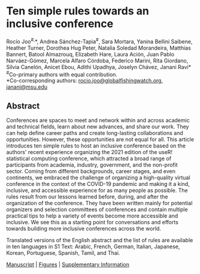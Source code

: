 # Ten simple rules towards an inclusive conference
Rocío Joo<sup>#,</sup>\*, Andrea Sánchez-Tapia<sup>#</sup>, Sara Mortara, Yanina Bellini Saibene, Heather Turner, Dorothea Hug Peter, Natalia Soledad Morandeira, Matthias Bannert, Batool Almazrouq, Elizabeth Hare, Laura Ación, Juan Pablo Narváez-Gómez, Marcela Alfaro Córdoba, Federico Marini, Rita Giordano, Silvia Canelón, Anicet Ebou, Adithi Upadhya, Joselyn Chávez, Janani Ravi* <br>
<sup>#</sup>Co-primary authors with equal contribution. <br>
*Co-corresponding authors: rocio.joo@globalfishingwatch.org, janani@msu.edu

## Abstract

Conferences are spaces to meet and network within and across academic and technical fields, learn about new advances, and share our work. They can help define career paths and create long-lasting collaborations and opportunities. 
However, these opportunities are not equal for all. 
This article introduces ten simple rules to host an inclusive conference based on the authors' recent experience organizing the 2021 edition of the useR! statistical computing conference, which attracted a broad range of participants from academia, industry, government, and the non-profit sector. 
Coming from different backgrounds, career stages, and even continents, we embraced the challenge of organizing a high-quality virtual conference in the context of the COVID-19 pandemic and making it a kind, inclusive, and accessible experience for as many people as possible.
The rules result from our lessons learned before, during, and after the organization of the conference. 
They have been written mainly for potential organizers and selection committees of conferences and contain multiple practical tips to help a variety of events become more accessible and inclusive. We see this as a starting point for conversations and efforts towards building more inclusive conferences across the world.

Translated versions of the English abstract and the list of rules are available in ten languages in S1 Text: Arabic, French, German, Italian, Japanese, Korean, Portuguese, Spanish, Tamil, and Thai.


[Manuscript](https://github.com/rociojoo/Ten-simple-rules-inclusive-conference/blob/main/Ten_simple_rules_towards_an_inclusive_conference.pdf) | [Figures](https://github.com/rociojoo/Ten-simple-rules-inclusive-conference/tree/main/figs) |
[Supplementary Information](https://github.com/rociojoo/Ten-simple-rules-inclusive-conference/blob/main/10sr-supplementary_information.pdf)

